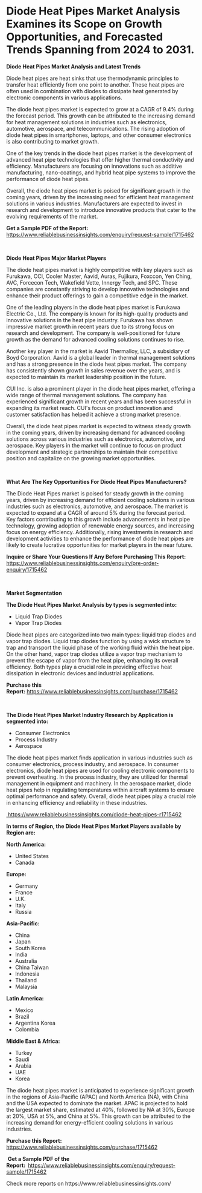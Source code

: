 <p><h1>Diode Heat Pipes Market Analysis Examines its Scope on Growth Opportunities, and Forecasted Trends Spanning from 2024 to 2031.</h1></p><p><strong>Diode Heat Pipes Market Analysis and Latest Trends</strong></p>
<p><p>Diode heat pipes are heat sinks that use thermodynamic principles to transfer heat efficiently from one point to another. These heat pipes are often used in combination with diodes to dissipate heat generated by electronic components in various applications.</p><p>The diode heat pipes market is expected to grow at a CAGR of 9.4% during the forecast period. This growth can be attributed to the increasing demand for heat management solutions in industries such as electronics, automotive, aerospace, and telecommunications. The rising adoption of diode heat pipes in smartphones, laptops, and other consumer electronics is also contributing to market growth.</p><p>One of the key trends in the diode heat pipes market is the development of advanced heat pipe technologies that offer higher thermal conductivity and efficiency. Manufacturers are focusing on innovations such as additive manufacturing, nano-coatings, and hybrid heat pipe systems to improve the performance of diode heat pipes.</p><p>Overall, the diode heat pipes market is poised for significant growth in the coming years, driven by the increasing need for efficient heat management solutions in various industries. Manufacturers are expected to invest in research and development to introduce innovative products that cater to the evolving requirements of the market.</p></p>
<p><strong>Get a Sample PDF of the Report:&nbsp;</strong> <a href="https://www.reliablebusinessinsights.com/enquiry/request-sample/1715462">https://www.reliablebusinessinsights.com/enquiry/request-sample/1715462</a></p>
<p>&nbsp;</p>
<p><strong>Diode Heat Pipes Major Market Players</strong></p>
<p><p>The diode heat pipes market is highly competitive with key players such as Furukawa, CCI, Cooler Master, Aavid, Auras, Fujikura, Foxccon, Yen Ching, AVC, Forcecon Tech, Wakefield Vette, Innergy Tech, and SPC. These companies are constantly striving to develop innovative technologies and enhance their product offerings to gain a competitive edge in the market.</p><p>One of the leading players in the diode heat pipes market is Furukawa Electric Co., Ltd. The company is known for its high-quality products and innovative solutions in the heat pipe industry. Furukawa has shown impressive market growth in recent years due to its strong focus on research and development. The company is well-positioned for future growth as the demand for advanced cooling solutions continues to rise.</p><p>Another key player in the market is Aavid Thermalloy, LLC, a subsidiary of Boyd Corporation. Aavid is a global leader in thermal management solutions and has a strong presence in the diode heat pipes market. The company has consistently shown growth in sales revenue over the years, and is expected to maintain its market leadership position in the future.</p><p>CUI Inc. is also a prominent player in the diode heat pipes market, offering a wide range of thermal management solutions. The company has experienced significant growth in recent years and has been successful in expanding its market reach. CUI's focus on product innovation and customer satisfaction has helped it achieve a strong market presence.</p><p>Overall, the diode heat pipes market is expected to witness steady growth in the coming years, driven by increasing demand for advanced cooling solutions across various industries such as electronics, automotive, and aerospace. Key players in the market will continue to focus on product development and strategic partnerships to maintain their competitive position and capitalize on the growing market opportunities.</p></p>
<p>&nbsp;</p>
<p><strong>What Are The Key Opportunities For Diode Heat Pipes Manufacturers?</strong></p>
<p><p>The Diode Heat Pipes market is poised for steady growth in the coming years, driven by increasing demand for efficient cooling solutions in various industries such as electronics, automotive, and aerospace. The market is expected to expand at a CAGR of around 5% during the forecast period. Key factors contributing to this growth include advancements in heat pipe technology, growing adoption of renewable energy sources, and increasing focus on energy efficiency. Additionally, rising investments in research and development activities to enhance the performance of diode heat pipes are likely to create lucrative opportunities for market players in the near future.</p></p>
<p><strong>Inquire or Share Your Questions If Any Before Purchasing This Report:</strong> <a href="https://www.reliablebusinessinsights.com/enquiry/pre-order-enquiry/1715462">https://www.reliablebusinessinsights.com/enquiry/pre-order-enquiry/1715462</a></p>
<p>&nbsp;</p>
<p><strong>Market Segmentation</strong></p>
<p><strong>The Diode Heat Pipes Market Analysis by types is segmented into:</strong></p>
<p><ul><li>Liquid Trap Diodes</li><li>Vapor Trap Diodes</li></ul></p>
<p><p>Diode heat pipes are categorized into two main types: liquid trap diodes and vapor trap diodes. Liquid trap diodes function by using a wick structure to trap and transport the liquid phase of the working fluid within the heat pipe. On the other hand, vapor trap diodes utilize a vapor trap mechanism to prevent the escape of vapor from the heat pipe, enhancing its overall efficiency. Both types play a crucial role in providing effective heat dissipation in electronic devices and industrial applications.</p></p>
<p><strong>Purchase this Report:&nbsp;</strong><a href="https://www.reliablebusinessinsights.com/purchase/1715462">https://www.reliablebusinessinsights.com/purchase/1715462</a></p>
<p>&nbsp;</p>
<p><strong>The Diode Heat Pipes Market Industry Research by Application is segmented into:</strong></p>
<p><ul><li>Consumer Electronics</li><li>Process Industry</li><li>Aerospace</li></ul></p>
<p><p>The diode heat pipes market finds application in various industries such as consumer electronics, process industry, and aerospace. In consumer electronics, diode heat pipes are used for cooling electronic components to prevent overheating. In the process industry, they are utilized for thermal management in equipment and machinery. In the aerospace market, diode heat pipes help in regulating temperatures within aircraft systems to ensure optimal performance and safety. Overall, diode heat pipes play a crucial role in enhancing efficiency and reliability in these industries.</p></p>
<p><a href="https://www.reliablebusinessinsights.com/diode-heat-pipes-r1715462">&nbsp;https://www.reliablebusinessinsights.com/diode-heat-pipes-r1715462</a></p>
<p><strong>In terms of Region, the Diode Heat Pipes Market Players available by Region are:</strong></p>
<p>
    <p> <strong> North America: </strong>
        <ul>
            <li>United States</li>
            <li>Canada</li>
        </ul>
        </p> 
    <p> <strong> Europe: </strong>
        <ul>
            <li>Germany</li>
            <li>France</li>
            <li>U.K.</li>
            <li>Italy</li>
            <li>Russia</li>
        </ul>
        </p> 
    <p> <strong> Asia-Pacific: </strong>
        <ul>
            <li>China</li>
            <li>Japan</li>
            <li>South Korea</li>
            <li>India</li>
            <li>Australia</li>
            <li>China Taiwan</li>
            <li>Indonesia</li>
            <li>Thailand</li>
            <li>Malaysia</li>
        </ul>
        </p> 
    <p> <strong> Latin America: </strong>
        <ul>
            <li>Mexico</li>
            <li>Brazil</li>
            <li>Argentina Korea</li>
            <li>Colombia</li>
        </ul>
        </p> 
    <p> <strong> Middle East & Africa: </strong>
        <ul>
            <li>Turkey</li>
            <li>Saudi</li>
            <li>Arabia</li>
            <li>UAE</li>
            <li>Korea</li>
        </ul>
    </p>
    </p>
<p><p>The diode heat pipes market is anticipated to experience significant growth in the regions of Asia-Pacific (APAC) and North America (NA), with China and the USA expected to dominate the market. APAC is projected to hold the largest market share, estimated at 40%, followed by NA at 30%, Europe at 20%, USA at 5%, and China at 5%. This growth can be attributed to the increasing demand for energy-efficient cooling solutions in various industries.</p></p>
<p><strong>Purchase this Report: </strong><a href="https://www.reliablebusinessinsights.com/purchase/1715462">https://www.reliablebusinessinsights.com/purchase/1715462</a></p>
<p>&nbsp;<strong>Get a Sample PDF of the Report:&nbsp;&nbsp;</strong><a href="https://www.reliablebusinessinsights.com/enquiry/request-sample/1715462">https://www.reliablebusinessinsights.com/enquiry/request-sample/1715462</a></p>
<p><strong></strong></p>
<p>Check more reports on https://www.reliablebusinessinsights.com/</p>